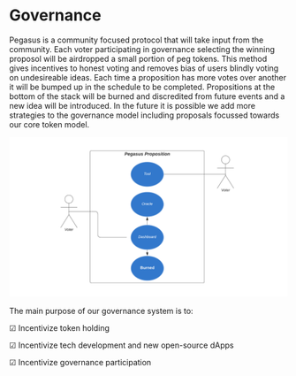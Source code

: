 # Governance

Pegasus is a community focused protocol that will take input from the community. Each voter participating in governance selecting the winning proposol will be airdropped a small portion of peg tokens. This method gives incentives to honest voting and removes bias of users blindly voting on undesireable ideas. Each time a proposition has more votes over another it will be bumped up in the schedule to be completed. Propositions at the bottom of the stack will be burned and discredited from future events and a new idea will be introduced. In the future it is possible we add more strategies to the governance model including proposals focussed towards our core token model.

![](../../.gitbook/assets/pp%20%281%29.png)

The main purpose of our governance system is to:

☑ Incentivize token holding

☑ Incentivize tech development and new open-source dApps

☑ Incentivize governance participation

